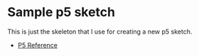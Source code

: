 Sample p5 sketch
===

This is just the skeleton that I use for creating a new p5 sketch.

* [P5 Reference](https://p5js.org/reference/)
